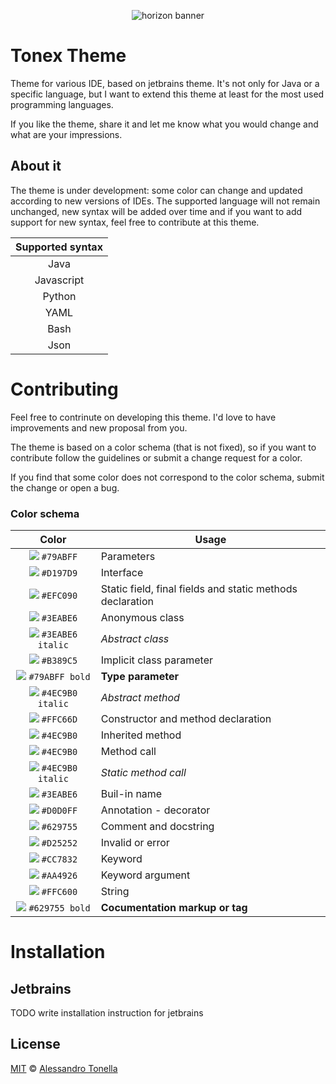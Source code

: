 <p align="center">
    <img alt="horizon banner" src="http://tinygraphs.com/labs/isogrids/hexa16/tonex?theme=frogideas&numcolors=2&size=220&fmt=svg">
</p>

# Tonex Theme
Theme for various IDE, based on jetbrains theme. It's not only for Java or a specific language, but I want to extend this theme at least for the most used programming languages.

If you like the theme, share it and let me know what you would change and what are your impressions.


## About it
The theme is under development: some color can change and updated according to new versions of IDEs.
The supported language will not remain unchanged, new syntax will be added over time and if you want to add support for new syntax, feel free to contribute at this theme.

|  Supported syntax  |
|:------------------:|
|Java   		     |
|Javascript          |
|Python              |
|YAML                |
|Bash                |
|Json                |

# Contributing
Feel free to contrinute on developing this theme. I'd love to have improvements and new proposal from you.

The theme is based on a color schema (that is not fixed), so if you want to contribute follow the guidelines or submit a change request for a color.

If you find that some color does not correspond to the color schema, submit the change or open a bug.

### Color schema

|                            Color                                   | Usage                                                     |
| :-----------------------------------------------------------------:| ----------------------------------------------------------|
| ![](https://via.placeholder.com/10/79ABFF?text=+) `#79ABFF`        | Parameters                                                |
| ![](https://via.placeholder.com/10/D197D9?text=+) `#D197D9`        | Interface                                                 |
| ![](https://via.placeholder.com/10/EFC090?text=+) `#EFC090`        | Static field, final fields and static methods declaration |
| ![](https://via.placeholder.com/10/3EABE6?text=+) `#3EABE6`        | Anonymous class                                           |
| ![](https://via.placeholder.com/10/3EABE6?text=+) `#3EABE6 italic` | *Abstract class*                                          |
| ![](https://via.placeholder.com/10/B389C5?text=+) `#B389C5`        | Implicit class parameter                                  |
| ![](https://via.placeholder.com/10/79ABFF?text=+) `#79ABFF bold`   | **Type parameter**                                        |
| ![](https://via.placeholder.com/10/4EC9B0?text=+) `#4EC9B0 italic` | *Abstract method*                                         |
| ![](https://via.placeholder.com/10/FFC66D?text=+) `#FFC66D`        | Constructor and method declaration                        |
| ![](https://via.placeholder.com/10/4EC9B0?text=+) `#4EC9B0`        | Inherited method                                          |
| ![](https://via.placeholder.com/10/4EC9B0?text=+) `#4EC9B0`        | Method call                                               |
| ![](https://via.placeholder.com/10/4EC9B0?text=+) `#4EC9B0 italic` | *Static method call*                                      |
| ![](https://via.placeholder.com/10/3EABE6?text=+) `#3EABE6`        | Buil-in name                                              |
| ![](https://via.placeholder.com/10/D0D0FF?text=+) `#D0D0FF`        | Annotation - decorator                                    |
| ![](https://via.placeholder.com/10/629755?text=+) `#629755`        | Comment and docstring                                     |
| ![](https://via.placeholder.com/10/D25252?text=+) `#D25252`        | Invalid or error                                          |
| ![](https://via.placeholder.com/10/CC7832?text=+) `#CC7832`        | Keyword                                                   |
| ![](https://via.placeholder.com/10/AA4926?text=+) `#AA4926`        | Keyword argument                                          |
| ![](https://via.placeholder.com/10/FFC600?text=+) `#FFC600`        | String                                                    |
| ![](https://via.placeholder.com/10/629755?text=+) `#629755 bold`   | **Cocumentation markup or tag**                           |


# Installation

## Jetbrains
TODO write installation instruction for jetbrains

## License
[MIT](LICENSE) © [Alessandro Tonella](https://github.com/tonelsander)

